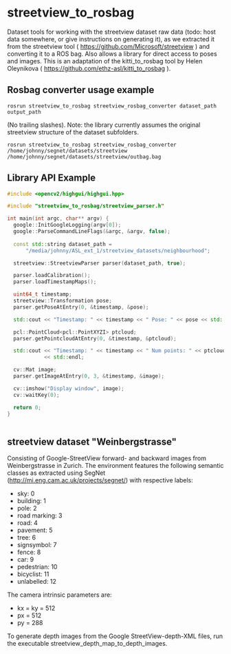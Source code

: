 # streetview_to_rosbag
Dataset tools for working with the streetview dataset raw data (todo: host data somewhere, or give instructions on generating it), as we extracted it from the streetview tool ( https://github.com/Microsoft/streetview ) and converting it to a ROS bag. Also allows a library for direct access to poses and images. This is an adaptation of the kitti_to_rosbag tool by Helen Oleynikova ( https://github.com/ethz-asl/kitti_to_rosbag ).

## Rosbag converter usage example
```
rosrun streetview_to_rosbag streetview_rosbag_converter dataset_path output_path
```
(No trailing slashes). Note: the library currently assumes the original streetview structure of the dataset subfolders.

```
rosrun streetview_to_rosbag streetview_rosbag_converter /home/johnny/segnet/datasets/streetview /home/johnny/segnet/datasets/streetview/outbag.bag
```

## Library API Example
```C++
#include <opencv2/highgui/highgui.hpp>

#include "streetview_to_rosbag/streetview_parser.h"

int main(int argc, char** argv) {
  google::InitGoogleLogging(argv[0]);
  google::ParseCommandLineFlags(&argc, &argv, false);
  
  const std::string dataset_path =
      "/media/johnny/ASL_ext_1/streetview_datasets/neighbourhood";

  streetview::StreetviewParser parser(dataset_path, true);

  parser.loadCalibration();
  parser.loadTimestampMaps();

  uint64_t timestamp;
  streetview::Transformation pose;
  parser.getPoseAtEntry(0, &timestamp, &pose);

  std::cout << "Timestamp: " << timestamp << " Pose: " << pose << std::endl;

  pcl::PointCloud<pcl::PointXYZI> ptcloud;
  parser.getPointcloudAtEntry(0, &timestamp, &ptcloud);

  std::cout << "Timestamp: " << timestamp << " Num points: " << ptcloud.size()
            << std::endl;

  cv::Mat image;
  parser.getImageAtEntry(0, 3, &timestamp, &image);

  cv::imshow("Display window", image);
  cv::waitKey(0);

  return 0;
}
  
```

## streetview dataset "Weinbergstrasse"

Consisting of Google-StreetView forward- and backward images from Weinbergstrasse in Zurich.
The environment features the following semantic classes as extracted using SegNet (http://mi.eng.cam.ac.uk/projects/segnet/) with respective labels:

* sky: 0
* building: 1
* pole: 2
* road marking: 3
* road: 4
* pavement: 5
* tree: 6
* signsymbol: 7
* fence: 8
* car: 9
* pedestrian: 10
* bicyclist: 11
* unlabelled: 12

The camera intrinsic parameters are:
* kx = ky = 512
* px = 512
* py = 288

To generate depth images from the Google StreetView-depth-XML files, run the executable streetview_depth_map_to_depth_images.
